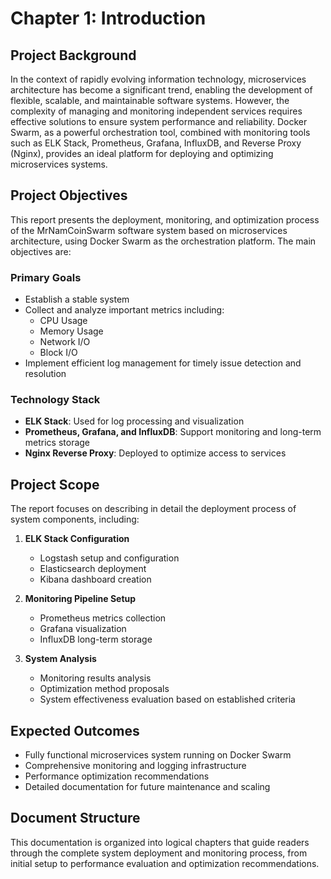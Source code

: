 # Chapter 1: Introduction

## Project Background

In the context of rapidly evolving information technology, microservices architecture has become a significant trend, enabling the development of flexible, scalable, and maintainable software systems. However, the complexity of managing and monitoring independent services requires effective solutions to ensure system performance and reliability. Docker Swarm, as a powerful orchestration tool, combined with monitoring tools such as ELK Stack, Prometheus, Grafana, InfluxDB, and Reverse Proxy (Nginx), provides an ideal platform for deploying and optimizing microservices systems.

## Project Objectives

This report presents the deployment, monitoring, and optimization process of the MrNamCoinSwarm software system based on microservices architecture, using Docker Swarm as the orchestration platform. The main objectives are:

### Primary Goals
- Establish a stable system
- Collect and analyze important metrics including:
  - CPU Usage
  - Memory Usage
  - Network I/O
  - Block I/O
- Implement efficient log management for timely issue detection and resolution

### Technology Stack
- **ELK Stack**: Used for log processing and visualization
- **Prometheus, Grafana, and InfluxDB**: Support monitoring and long-term metrics storage
- **Nginx Reverse Proxy**: Deployed to optimize access to services

## Project Scope

The report focuses on describing in detail the deployment process of system components, including:

1. **ELK Stack Configuration**
   - Logstash setup and configuration
   - Elasticsearch deployment
   - Kibana dashboard creation

2. **Monitoring Pipeline Setup**
   - Prometheus metrics collection
   - Grafana visualization
   - InfluxDB long-term storage

3. **System Analysis**
   - Monitoring results analysis
   - Optimization method proposals
   - System effectiveness evaluation based on established criteria

## Expected Outcomes

- Fully functional microservices system running on Docker Swarm
- Comprehensive monitoring and logging infrastructure
- Performance optimization recommendations
- Detailed documentation for future maintenance and scaling

## Document Structure

This documentation is organized into logical chapters that guide readers through the complete system deployment and monitoring process, from initial setup to performance evaluation and optimization recommendations.
